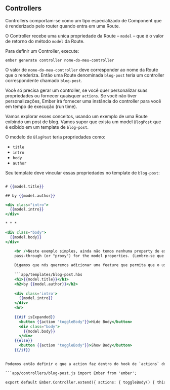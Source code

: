 ## Controllers

Controllers comportam-se como um tipo especializado de Component que é renderizado pelo router quando entra em uma Route.

O Controller recebe uma unica propriedade da Route – `model` – que é o valor de retorno do método `model` da Route.

Para definir um Controller, execute:

```shell
ember generate controller nome-do-meu-controller
```

O valor de `nome-do-meu-controller` deve corresponder ao nome da Route que o renderiza. Então uma Route denominada `blog-post` teria um controller correspondente chamado `blog-post`.

Você só precisa gerar um controller, se você quer personalizar suas propriedades ou fornecer quaisquer `actions`. Se você não tiver personalizações, Ember irá fornecer uma instância do controller para você em tempo de execução (run time).

Vamos explorar esses conceitos, usando um exemplo de uma Route exibindo um post de blog. Vamos supor que exista um model `BlogPost` que é exibido em um template de `blog-post`.

O modelo de `BlogPost` teria propriedades como:

* `title`
* `intro`
* `body`
* `author`

Seu template deve vincular essas propriedades no template de `blog-post`:

```app/templates/blog-post.hbs 

# {{model.title}}

## by {{model.author}}

<div class="intro">
  {{model.intro}}
</div>

* * *

<div class="body">
  {{model.body}}
</div>

    <br />Neste exemplo simples, ainda não temos nenhuma property de exibição específica ou actions. For now, our controller's `model` property acts as a
    pass-through (or "proxy") for the model properties. (Lembre-se que um controller recebe o model que representa a partir do seu route handler). 
    
    Digamos que nós queremos adicionar uma feature que permita que o usuário alterne (toggle) a exibição de uma div com class body. Para implementar isso, nós primeiro devemos modificar nosso template para mostrar o body somente se o valor da propriedade `isExpanded` for true.
    
    ```app/templates/blog-post.hbs
    <h1>{{model.title}}</h1>
    <h2>by {{model.author}}</h2>
    
    <div class='intro'>
      {{model.intro}}
    </div>
    <hr>
    
    {{#if isExpanded}}
      <button {{action "toggleBody"}}>Hide Body</button>
      <div class="body">
        {{model.body}}
      </div>
    {{else}}
      <button {{action "toggleBody"}}>Show Body</button>
    {{/if}}
    

Podemos então definir o que a action faz dentro do hook de `actions` do controller, como você faria com um component:

```app/controllers/blog-post.js import Ember from 'ember';

export default Ember.Controller.extend({ actions: { toggleBody() { this.toggleProperty('isExpanded'); } } }); ```